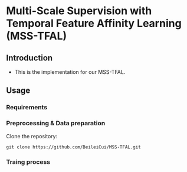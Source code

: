 # Multi-Scale Supervision with Temporal Feature Affinity Learning (MSS-TFAL)

## Introduction
* This is the implementation for our MSS-TFAL.

## Usage

### Requirements

### Preprocessing & Data preparation

Clone the repository:

```
git clone https://github.com/BeileiCui/MSS-TFAL.git
```

### Traing process
